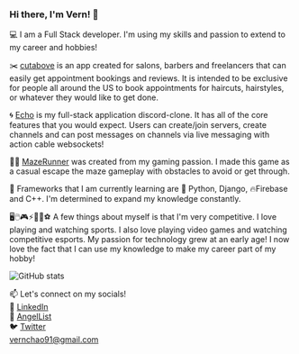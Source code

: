 ### Hi there, I'm Vern! 👋
💻 I am a Full Stack developer. I'm using my skills and passion to extend to my career and hobbies!

✂️ [cutabove](https://pacific-sea-61217.herokuapp.com/#/) is an app created for salons, barbers and freelancers that can easily get appointment bookings and reviews. It is intended to be exclusive for people all around the US to book appointments for haircuts, hairstyles, or whatever they would like to get done.

🌀 [Echo](https://echo-discordclone.herokuapp.com/#/) is my full-stack application discord-clone. It has all of the core features that you would expect. Users can create/join servers, create channels and can post messages on channels via live messaging with action cable websockets!

🏃‍♂️ [MazeRunner](https://vernchao91.github.io/Maze_Runner/) was created from my gaming passion. I made this game as a casual escape the maze gameplay with obstacles to avoid or get through.

🌱 Frameworks that I am currently learning are 🐍 Python, Django, 🔥Firebase and  C++. I'm determined to expand my knowledge constantly.

🖥🖱️🎮⚡🏀🏈⚽ A few things about myself is that I'm very competitive. I love playing and watching sports. I also love playing video games and watching competitive esports. My passion for technology grew at an early age! I now love the fact that I can use my knowledge to make my career part of my hobby!

![GitHub stats](https://github-readme-stats.vercel.app/api?username=vernchao91&count_private=true)

📫 Let's connect on my socials!
<br>
🔗 [LinkedIn](https://www.linkedin.com/in/vern-chao-a8201a1ba)
<br>
👼 [AngelList](https://www.angel.co/u/vern-chien-chao)
<br>
🐦 [Twitter](https://www.twitter.com/vernchao91)
<br>
vernchao91@gmail.com
<!--
**vernchao91/vernchao91** is a ✨ _special_ ✨ repository because its `README.md` (this file) appears on your GitHub profile.

Here are some ideas to get you started:

- 🔭 I’m currently working on ...
- 🌱 I’m currently learning ...
- 👯 I’m looking to collaborate on ...
- 🤔 I’m looking for help with ...
- 💬 Ask me about ...
- 📫 How to reach me: ...
- 😄 Pronouns: ...
- ⚡ Fun fact: ...
-->
